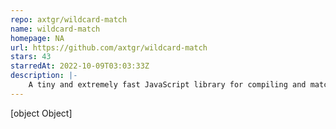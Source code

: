 ```yaml
---
repo: axtgr/wildcard-match
name: wildcard-match
homepage: NA
url: https://github.com/axtgr/wildcard-match
stars: 43
starredAt: 2022-10-09T03:03:33Z
description: |-
    A tiny and extremely fast JavaScript library for compiling and matching basic glob patterns
---
```


[object Object]
